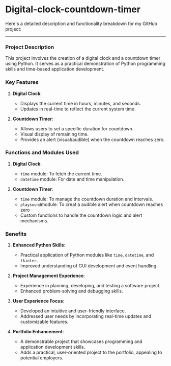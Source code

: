 # Digital-clock-countdown-timer

Here's a detailed description and functionality breakdown for my GitHub project:

-----------------------------------


### Project Description
This project involves the creation of a digital clock and a countdown timer using Python. It serves as a practical demonstration of Python programming skills and time-based application development.

### Key Features
1. **Digital Clock**:
   - Displays the current time in hours, minutes, and seconds.
   - Updates in real-time to reflect the current system time.

2. **Countdown Timer**:
   - Allows users to set a specific duration for countdown.
   - Visual display of remaining time.
   - Provides an alert (visual/audible) when the countdown reaches zero.

### Functions and Modules Used
1. **Digital Clock**:
   - `time` module: To fetch the current time.
   - `datetime` module: For date and time manipulation.
  

2. **Countdown Timer**:
   - `time` module: To manage the countdown duration and intervals.
   - `playsound`module: To creat a audible alert when countdown reaches zero
   - Custom functions to handle the countdown logic and alert mechanisms.

### Benefits
1. **Enhanced Python Skills**:
   - Practical application of Python modules like `time`, `datetime`, and `tkinter`.
   - Improved understanding of GUI development and event handling.

2. **Project Management Experience**:
   - Experience in planning, developing, and testing a software project.
   - Enhanced problem-solving and debugging skills.

3. **User Experience Focus**:
   - Developed an intuitive and user-friendly interface.
   - Addressed user needs by incorporating real-time updates and customizable features.

4. **Portfolio Enhancement**:
   - A demonstrable project that showcases programming and application development skills.
   - Adds a practical, user-oriented project to the portfolio, appealing to potential employers.
